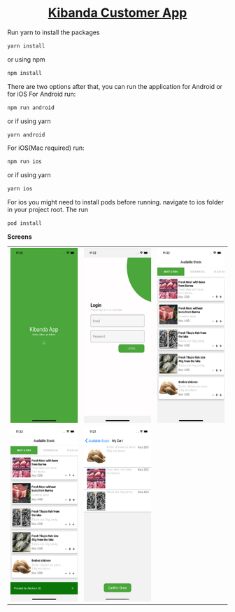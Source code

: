 <h1 align="center">
  <a href="#">
    Kibanda Customer App
  </a>
</h1>

Run yarn to install the packages

```bash
yarn install
```

or using npm

```bash
npm install
```

There are two options after that, you can run the application for Android or for iOS
For Android run:
```bash
npm run android
```

or if using yarn

```bash
yarn android
```

For iOS(Mac required) run:

```bash
npm run ios
```

or if using yarn

```bash
yarn ios
```

For ios you might need to install pods before running.
navigate to ios folder in your project root. The run

```bash
pod install
```

**Screens**
<table>
<tr>
<td>
<img  width="200" height="400" src="./screenshort/1.png"/>
</td>
<td>
<img  width="200" height="400" src="./screenshort/2.png"/>
</td>
<td>
<img  width="200" height="400" src="./screenshort/6.png"/>
</td>
</tr>
<td>
<img  width="200" height="400" src="./screenshort/7.png"/>
</td>
<td>
<img  width="200" height="400" src="./screenshort/5.png"/>
</td>
<td>
</tr>
</table>
